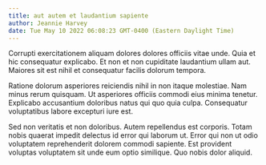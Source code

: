 ```yaml
---
title: aut autem et laudantium sapiente
author: Jeannie Harvey
date: Tue May 10 2022 06:08:23 GMT-0400 (Eastern Daylight Time)
---
```

Corrupti exercitationem aliquam dolores dolores officiis vitae unde. Quia et hic consequatur explicabo. Et non et non cupiditate laudantium ullam aut. Maiores sit est nihil et consequatur facilis dolorum tempora.

 Ratione dolorum asperiores reiciendis nihil in non itaque molestiae. Nam minus rerum quisquam. Ut asperiores officiis commodi eius minima tenetur. Explicabo accusantium doloribus natus qui quo quia culpa. Consequatur voluptatibus labore excepturi iure est.

 Sed non veritatis et non doloribus. Autem repellendus est corporis. Totam nobis quaerat impedit delectus id error qui laborum ut. Error qui non ut odio voluptatem reprehenderit dolorem commodi sapiente. Est provident voluptas voluptatem sit unde eum optio similique. Quo nobis dolor aliquid.